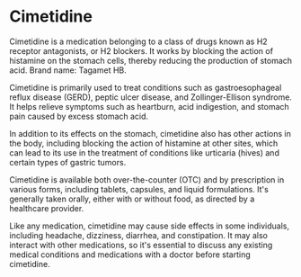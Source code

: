 # Cimetidine

Cimetidine is a medication belonging to a class of drugs known as H2 receptor antagonists, or H2 blockers. It works by blocking the action of histamine on the stomach cells, thereby reducing the production of stomach acid.
Brand name: Tagamet HB.

Cimetidine is primarily used to treat conditions such as gastroesophageal reflux disease (GERD), peptic ulcer disease, and Zollinger-Ellison syndrome. It helps relieve symptoms such as heartburn, acid indigestion, and stomach pain caused by excess stomach acid.

In addition to its effects on the stomach, cimetidine also has other actions in the body, including blocking the action of histamine at other sites, which can lead to its use in the treatment of conditions like urticaria (hives) and certain types of gastric tumors.

Cimetidine is available both over-the-counter (OTC) and by prescription in various forms, including tablets, capsules, and liquid formulations. It's generally taken orally, either with or without food, as directed by a healthcare provider.

Like any medication, cimetidine may cause side effects in some individuals, including headache, dizziness, diarrhea, and constipation. It may also interact with other medications, so it's essential to discuss any existing medical conditions and medications with a doctor before starting cimetidine.